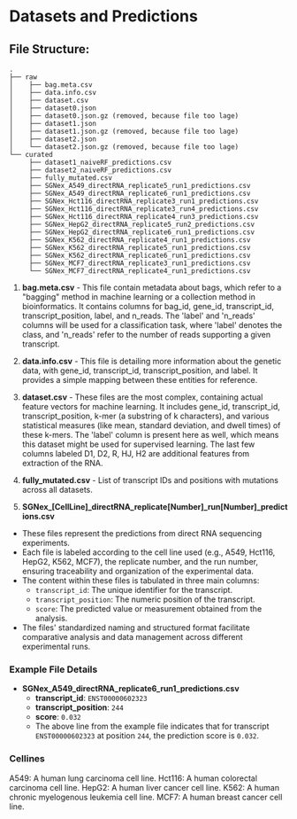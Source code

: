 # Datasets and Predictions

## File Structure:
```
.
├── raw
│    ├── bag.meta.csv
│    ├── data.info.csv
│    ├── dataset.csv
│    ├── dataset0.json
│    ├── dataset0.json.gz (removed, because file too lage)
│    ├── dataset1.json
│    ├── dataset1.json.gz (removed, because file too lage)
│    ├── dataset2.json
│    └── dataset2.json.gz (removed, because file too lage)
└── curated
     ├── dataset1_naiveRF_predictions.csv
     ├── dataset2_naiveRF_predictions.csv
     ├── fully_mutated.csv
     ├── SGNex_A549_directRNA_replicate5_run1_predictions.csv
     ├── SGNex_A549_directRNA_replicate6_run1_predictions.csv
     ├── SGNex_Hct116_directRNA_replicate3_run1_predictions.csv
     ├── SGNex_Hct116_directRNA_replicate3_run4_predictions.csv
     ├── SGNex_Hct116_directRNA_replicate4_run3_predictions.csv
     ├── SGNex_HepG2_directRNA_replicate5_run2_predictions.csv
     ├── SGNex_HepG2_directRNA_replicate6_run1_predictions.csv
     ├── SGNex_K562_directRNA_replicate4_run1_predictions.csv
     ├── SGNex_K562_directRNA_replicate5_run1_predictions.csv
     ├── SGNex_K562_directRNA_replicate6_run1_predictions.csv
     ├── SGNex_MCF7_directRNA_replicate3_run1_predictions.csv
     └── SGNex_MCF7_directRNA_replicate4_run1_predictions.csv
```


1. **bag.meta.csv** - This file contain metadata about bags, which refer to a "bagging" method in machine learning or a collection method in bioinformatics. It contains columns for bag_id, gene_id, transcript_id, transcript_position, label, and n_reads. The 'label' and 'n_reads' columns will be used for a classification task, where 'label' denotes the class, and 'n_reads' refer to the number of reads supporting a given transcript.

2. **data.info.csv** - This file is detailing more information about the genetic data, with gene_id, transcript_id, transcript_position, and label. It provides a simple mapping between these entities for reference.

3. **dataset.csv** - These files are the most complex, containing actual feature vectors for machine learning. It includes gene_id, transcript_id, transcript_position, k-mer (a substring of k characters), and various statistical measures (like mean, standard deviation, and dwell times) of these k-mers. The 'label' column is present here as well, which means this dataset might be used for supervised learning. The last few columns labeled D1, D2, R, HJ, H2 are additional features from extraction of the RNA.

4. **fully_mutated.csv** - List of transcript IDs and positions with mutations across all datasets.

5. **SGNex_[CellLine]_directRNA_replicate[Number]_run[Number]_predictions.csv**
  - These files represent the predictions from direct RNA sequencing experiments.
  - Each file is labeled according to the cell line used (e.g., A549, Hct116, HepG2, K562, MCF7), the replicate number, and the run number, ensuring traceability and organization of the experimental data.
  - The content within these files is tabulated in three main columns:
    - `transcript_id`: The unique identifier for the transcript.
    - `transcript_position`: The numeric position of the transcript.
    - `score`: The predicted value or measurement obtained from the analysis.
  - The files' standardized naming and structured format facilitate comparative analysis and data management across different experimental runs.

### Example File Details

- **SGNex_A549_directRNA_replicate6_run1_predictions.csv**
  - **transcript_id**: `ENST00000602323`
  - **transcript_position**: `244`
  - **score**: `0.032`
  - The above line from the example file indicates that for transcript `ENST00000602323` at position `244`, the prediction score is `0.032`.

### Cellines
A549: A human lung carcinoma cell line.
Hct116: A human colorectal carcinoma cell line.
HepG2: A human liver cancer cell line.
K562: A human chronic myelogenous leukemia cell line.
MCF7: A human breast cancer cell line.

